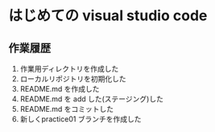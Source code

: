 # はじめての visual studio code

## 作業履歴

1. 作業用ディレクトリを作成した
2. ローカルリポジトリを初期化した
3. README.md を作成した
4. README.md を add した(ステージング)した
5. README.md をコミットした
6. 新しくpractice01 ブランチを作成した
